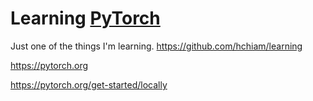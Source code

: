 # Learning [PyTorch](https://pytorch.org/)

Just one of the things I'm learning. https://github.com/hchiam/learning

https://pytorch.org

https://pytorch.org/get-started/locally
